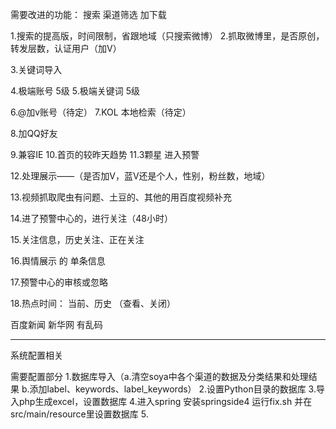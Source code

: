 需要改进的功能：
搜索 渠道筛选 加下载

1.搜索的提高版，时间限制，省跟地域（只搜索微博）
2.抓取微博里，是否原创，转发层数，认证用户（加V）

3.关键词导入

4.极端账号  		5级
5.极端关键词		5级

6.@加v账号（待定）
7.KOL 本地检索（待定）

8.加QQ好友



9.兼容IE
10.首页的较昨天趋势
11.3颗星 进入预警

12.处理展示——（是否加V，蓝V还是个人，性别，粉丝数，地域）

13.视频抓取爬虫有问题、土豆的、其他的用百度视频补充

14.进了预警中心的，进行关注（48小时）

15.关注信息，历史关注、正在关注

16.舆情展示 的 单条信息

17.预警中心的审核或忽略 

18.热点时间： 当前、历史  （查看、关闭）



百度新闻 新华网 有乱码


---------------------
系统配置相关

需要配置部分
1.数据库导入（a.清空soya中各个渠道的数据及分类结果和处理结果 b.添加label、keywords、label_keywords）
2.设置Python目录的数据库
3.导入php生成excel，设置数据库
4.进入spring 安装springside4 运行fix.sh 并在src/main/resource里设置数据库
5.





